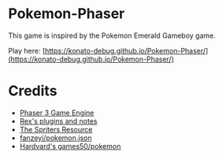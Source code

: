 # Pokemon-Phaser
This game is inspired by the Pokemon Emerald Gameboy game.

Play here: [https://konato-debug.github.io/Pokemon-Phaser/](https://konato-debug.github.io/Pokemon-Phaser/)

# Credits
- [Phaser 3 Game Engine](https://phaser.io/)
- [Rex's plugins and notes](https://github.com/rexrainbow/phaser3-rex-notes)
- [The Spriters Resource](https://www.spriters-resource.com/game_boy_advance/pokemonemerald/)
- [fanzeyi/pokemon.json](https://github.com/fanzeyi/pokemon.json)
- [Hardvard's games50/pokemon](https://github.com/games50/pokemon)
